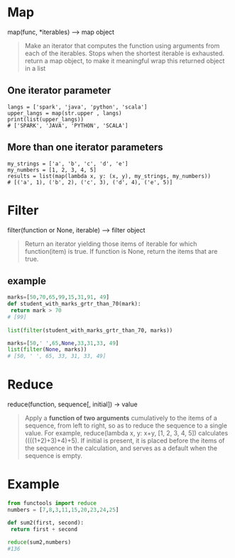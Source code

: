 # Map  
map(func, *iterables) --> map object
 > Make an iterator that computes the function using arguments from
 each of the iterables.  Stops when the shortest iterable is exhausted.
return a map object, to make it meaningful wrap this returned object in a list 
 
 
## One iterator parameter 
```
langs = ['spark', 'java', 'python', 'scala']
upper_langs = map(str.upper , langs)
print(list(upper_langs))
# ['SPARK', 'JAVA', 'PYTHON', 'SCALA']
```

## More than one iterator parameters
```
my_strings = ['a', 'b', 'c', 'd', 'e']
my_numbers = [1, 2, 3, 4, 5]
results = list(map(lambda x, y: (x, y), my_strings, my_numbers))
# [('a', 1), ('b', 2), ('c', 3), ('d', 4), ('e', 5)]
```

# Filter
 filter(function or None, iterable) --> filter object
  > Return an iterator yielding those items of iterable for which function(item)
   is true. If function is None, return the items that are true.

## example
```python
marks=[50,70,65,99,15,31,91, 49]
def student_with_marks_grtr_than_70(mark):
 return mark > 70
# [99] 
 
list(filter(student_with_marks_grtr_than_70, marks))

marks=[50,' ',65,None,33,31,33, 49]
list(filter(None, marks))
# [50, ' ', 65, 33, 31, 33, 49]

```

# Reduce
 reduce(function, sequence[, initial]) -> value

 >  Apply a **function of two arguments** cumulatively to the items of a sequence,
    from left to right, so as to reduce the sequence to a single value.
    For example, reduce(lambda x, y: x+y, [1, 2, 3, 4, 5]) calculates
    ((((1+2)+3)+4)+5).  If initial is present, it is placed before the items
    of the sequence in the calculation, and serves as a default when the
    sequence is empty.
    
# Example
```python
from functools import reduce
numbers = [7,8,3,11,15,20,23,24,25]

def sum2(first, second):
 return first + second
 
reduce(sum2,numbers)
#136
```
